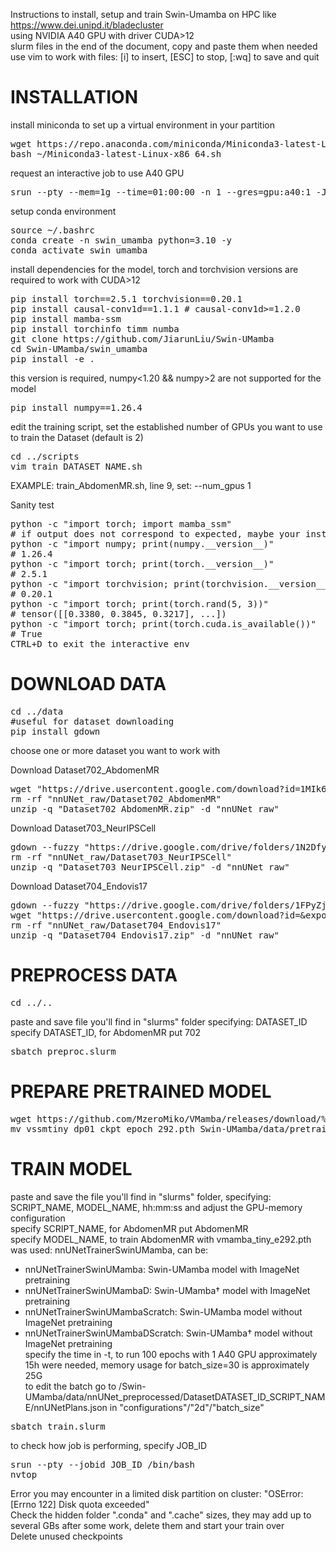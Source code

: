 Instructions to install, setup and train Swin-Umamba on HPC like https://www.dei.unipd.it/bladecluster<br>
using NVIDIA A40 GPU with driver CUDA>12<br>
slurm files in the end of the document, copy and paste them when needed<br>
use vim to work with files: [i] to insert, [ESC] to stop, [:wq] to save and quit<br>

# INSTALLATION

install miniconda to set up a virtual environment in your partition
<pre>wget https://repo.anaconda.com/miniconda/Miniconda3-latest-Linux-x86_64.sh
bash ~/Miniconda3-latest-Linux-x86_64.sh</pre>
    
request an interactive job to use A40 GPU
<pre>srun --pty --mem=1g --time=01:00:00 -n 1 --gres=gpu:a40:1 -J interactive -p interactive /bin/bash</pre>

setup conda environment
<pre>source ~/.bashrc
conda create -n swin_umamba python=3.10 -y
conda activate swin_umamba</pre>

install dependencies for the model, torch and torchvision versions are required to work with CUDA>12
<pre>pip install torch==2.5.1 torchvision==0.20.1
pip install causal-conv1d==1.1.1 # causal-conv1d>=1.2.0
pip install mamba-ssm
pip install torchinfo timm numba
git clone https://github.com/JiarunLiu/Swin-UMamba
cd Swin-UMamba/swin_umamba
pip install -e .</pre>


this version is required, numpy<1.20 && numpy>2 are not supported for the model
<pre>pip install numpy==1.26.4</pre>

edit the training script, set the established number of GPUs you want to use to train the Dataset (default is 2)
<pre>cd ../scripts
vim train_DATASET_NAME.sh</pre>
EXAMPLE: train_AbdomenMR.sh, line 9, set: --num_gpus 1


Sanity test
<pre>python -c "import torch; import mamba_ssm"
# if output does not correspond to expected, maybe your installation is broken, pip uninstall and reinstall it
python -c "import numpy; print(numpy.__version__)"
# 1.26.4
python -c "import torch; print(torch.__version__)"
# 2.5.1
python -c "import torchvision; print(torchvision.__version__)"
# 0.20.1
python -c "import torch; print(torch.rand(5, 3))"
# tensor([[0.3380, 0.3845, 0.3217], ...])
python -c "import torch; print(torch.cuda.is_available())"
# True
CTRL+D to exit the interactive env</pre>



# DOWNLOAD DATA

<pre>cd ../data
#useful for dataset downloading
pip install gdown</pre>

choose one or more dataset you want to work with<br>

Download Dataset702_AbdomenMR
<pre>wget "https://drive.usercontent.google.com/download?id=1MIk6dybEyMTjkdmljw5_Ydj6u56L5lbY&export=download&confirm=t&uuid=7451050d-1cf5-4d5b-a464-08694b97bf72" -O "Dataset702_AbdomenMR.zip" -nc
rm -rf "nnUNet_raw/Dataset702_AbdomenMR"
unzip -q "Dataset702_AbdomenMR.zip" -d "nnUNet_raw"</pre>

Download Dataset703_NeurIPSCell 
<pre>gdown --fuzzy "https://drive.google.com/drive/folders/1N2DfyT0uweyvm7Nt-OmEvb9QFX6HsdF3?usp=drive_link"
rm -rf "nnUNet_raw/Dataset703_NeurIPSCell"
unzip -q "Dataset703_NeurIPSCell.zip" -d "nnUNet_raw"</pre>

Download Dataset704_Endovis17 
<pre>gdown --fuzzy "https://drive.google.com/drive/folders/1FPyZjsGC8fzWWAkqTWH8Imy2O-k1yKIB?usp=drive_link"
wget "https://drive.usercontent.google.com/download?id=&export=download&confirm=t&uuid=GETFULLLINK" -O "Dataset704_Endovis17.zip" -nc
rm -rf "nnUNet_raw/Dataset704_Endovis17"
unzip -q "Dataset704_Endovis17.zip" -d "nnUNet_raw"</pre>

# PREPROCESS DATA

<pre>cd ../..</pre>


paste and save file you'll find in "slurms" folder specifying: DATASET_ID<br>
specify DATASET_ID, for AbdomenMR put 702
<pre>sbatch preproc.slurm</pre>

# PREPARE PRETRAINED MODEL
<pre>wget https://github.com/MzeroMiko/VMamba/releases/download/%23v0cls/vssmtiny_dp01_ckpt_epoch_292.pth
mv vssmtiny_dp01_ckpt_epoch_292.pth Swin-UMamba/data/pretrained/vmamba/vmamba_tiny_e292.pth</pre>



# TRAIN MODEL


paste and save the file you'll find in "slurms" folder, specifying: SCRIPT_NAME, MODEL_NAME, hh:mm:ss and adjust the GPU-memory configuration<br>
specify SCRIPT_NAME, for AbdomenMR put AbdomenMR<br>
specify MODEL_NAME, to train AbdomenMR with vmamba_tiny_e292.pth was used: nnUNetTrainerSwinUMamba, can be:<br>
- nnUNetTrainerSwinUMamba: Swin-UMamba model with ImageNet pretraining<br>
- nnUNetTrainerSwinUMambaD: Swin-UMamba$\dagger$ model with ImageNet pretraining<br>
- nnUNetTrainerSwinUMambaScratch: Swin-UMamba model without ImageNet pretraining<br>
- nnUNetTrainerSwinUMambaDScratch: Swin-UMamba$\dagger$ model without ImageNet pretraining<br>
specify the time in -t, to run 100 epochs with 1 A40 GPU approximately 15h were needed, memory usage for batch_size=30 is approximately 25G<br>
to edit the batch go to /Swin-UMamba/data/nnUNet_preprocessed/DatasetDATASET_ID_SCRIPT_NAME/nnUNetPlans.json in "configurations"/"2d"/"batch_size"<br>
<pre>sbatch train.slurm</pre>


to check how job is performing, specify JOB_ID
<pre>srun --pty --jobid JOB_ID /bin/bash
nvtop</pre>

Error you may encounter in a limited disk partition on cluster: "OSError: [Errno 122] Disk quota exceeded"<br>
Check the hidden folder ".conda" and ".cache" sizes, they may add up to several GBs after some work, delete them and start your train over<br>
Delete unused checkpoints